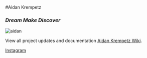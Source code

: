  #Aidan Krempetz
### _Dream Make Discover_ 


![aidan](https://github.com/AidanKrempetz/aidankrempetz.github.io/assets/171449957/110e521f-813c-4193-bf35-b779ace13198)




View all project updates and documentation [Aidan Krempetz Wiki](https://aidankrempetz.notion.site/6f43c59dd9c74f1e8ce4a4b09b505c36?v=4e73653ae13945bc930da324224e5579&pvs=4).

[Instagram](https://www.instagram.com/makincrazycreations/)
